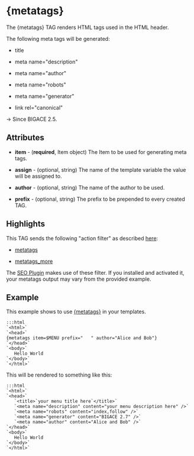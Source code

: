 # {metatags}

The {metatags} TAG renders HTML tags used in the HTML header.

The following meta tags will be generated:

*  title

*  meta name="description"

*  meta name="author"

*  meta name="robots"

*  meta name="generator"

*  link rel="canonical"

-> Since BIGACE 2.5.

## Attributes


*  **item** - (__required__, Item object)
    The Item to be used for generating meta tags.

*  **assign** - (optional, string)
    The name of the template variable the value will be assigned to.

*  **author** - (optional, string)
    The name of the author to be used.

*  **prefix** - (optional, string)
    The prefix to be prepended to every created TAG.

## Highlights

This TAG sends the following "action filter" as described [here](bigace/plugins):

*  [metatags](bigace/hooks/metatags)

*  [metatags_more](bigace/hooks/metatags_more)

The [SEO Plugin](bigace/extensions/seo) makes use of these filter. If you installed 
and activated it, your metatags output may vary from the provided example.

## Example

This example shows to use [{metatags}](bigace/smarty_tags/metatags) in your templates. 

	:::html
	`<html>`
	`<head>`
	{metatags item=$MENU prefix="   " author="Alice and Bob"}
	`</head>`
	`<body>`
	   Hello World
	`</body>`
	`</html>`


This will be rendered to something like this:

	:::html
	`<html>`
	`<head>`
	   `<title>`your menu title here`</title>`
	   `<meta name="description" content="your menu description here" />`
	   `<meta name="robots" content="index,follow" />`
	   `<meta name="generator" content="BIGACE 2.7" />`
	   `<meta name="author" content="Alice and Bob" />`
	`</head>`
	`<body>`
	   Hello World
	`</body>`
	`</html>`


